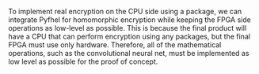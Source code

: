 To implement real encryption on the CPU side using a package, we can integrate Pyfhel for homomorphic encryption while keeping the FPGA side operations as low-level as possible. This is because the final product will have a CPU that can perform encryption using any packages, but the final FPGA must use only hardware. Therefore, all of the mathematical operations, such as the convolutional neural net, must be implemented as low level as possible for the proof of concept.
